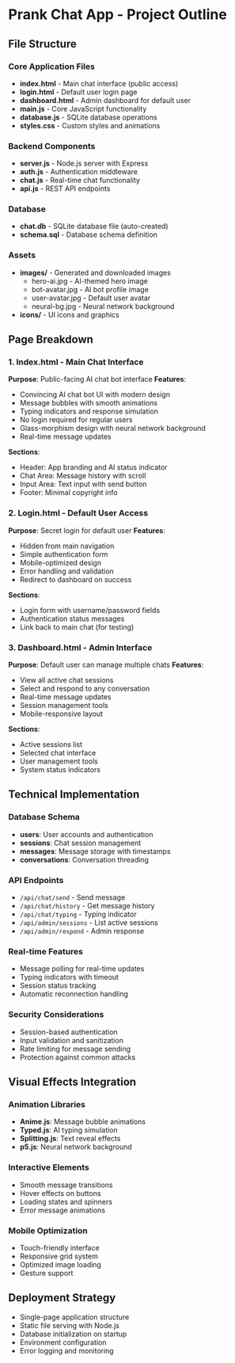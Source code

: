 # Prank Chat App - Project Outline

## File Structure

### Core Application Files
- **index.html** - Main chat interface (public access)
- **login.html** - Default user login page
- **dashboard.html** - Admin dashboard for default user
- **main.js** - Core JavaScript functionality
- **database.js** - SQLite database operations
- **styles.css** - Custom styles and animations

### Backend Components
- **server.js** - Node.js server with Express
- **auth.js** - Authentication middleware
- **chat.js** - Real-time chat functionality
- **api.js** - REST API endpoints

### Database
- **chat.db** - SQLite database file (auto-created)
- **schema.sql** - Database schema definition

### Assets
- **images/** - Generated and downloaded images
  - hero-ai.jpg - AI-themed hero image
  - bot-avatar.jpg - AI bot profile image
  - user-avatar.jpg - Default user avatar
  - neural-bg.jpg - Neural network background
- **icons/** - UI icons and graphics

## Page Breakdown

### 1. Index.html - Main Chat Interface
**Purpose**: Public-facing AI chat bot interface
**Features**:
- Convincing AI chat bot UI with modern design
- Message bubbles with smooth animations
- Typing indicators and response simulation
- No login required for regular users
- Glass-morphism design with neural network background
- Real-time message updates

**Sections**:
- Header: App branding and AI status indicator
- Chat Area: Message history with scroll
- Input Area: Text input with send button
- Footer: Minimal copyright info

### 2. Login.html - Default User Access
**Purpose**: Secret login for default user
**Features**:
- Hidden from main navigation
- Simple authentication form
- Mobile-optimized design
- Error handling and validation
- Redirect to dashboard on success

**Sections**:
- Login form with username/password fields
- Authentication status messages
- Link back to main chat (for testing)

### 3. Dashboard.html - Admin Interface
**Purpose**: Default user can manage multiple chats
**Features**:
- View all active chat sessions
- Select and respond to any conversation
- Real-time message updates
- Session management tools
- Mobile-responsive layout

**Sections**:
- Active sessions list
- Selected chat interface
- User management tools
- System status indicators

## Technical Implementation

### Database Schema
- **users**: User accounts and authentication
- **sessions**: Chat session management
- **messages**: Message storage with timestamps
- **conversations**: Conversation threading

### API Endpoints
- `/api/chat/send` - Send message
- `/api/chat/history` - Get message history
- `/api/chat/typing` - Typing indicator
- `/api/admin/sessions` - List active sessions
- `/api/admin/respond` - Admin response

### Real-time Features
- Message polling for real-time updates
- Typing indicators with timeout
- Session status tracking
- Automatic reconnection handling

### Security Considerations
- Session-based authentication
- Input validation and sanitization
- Rate limiting for message sending
- Protection against common attacks

## Visual Effects Integration

### Animation Libraries
- **Anime.js**: Message bubble animations
- **Typed.js**: AI typing simulation
- **Splitting.js**: Text reveal effects
- **p5.js**: Neural network background

### Interactive Elements
- Smooth message transitions
- Hover effects on buttons
- Loading states and spinners
- Error message animations

### Mobile Optimization
- Touch-friendly interface
- Responsive grid system
- Optimized image loading
- Gesture support

## Deployment Strategy
- Single-page application structure
- Static file serving with Node.js
- Database initialization on startup
- Environment configuration
- Error logging and monitoring